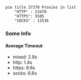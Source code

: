 
```mermaid
pie title 37370 Proxies in list
    "HTTP" : 23470
    "HTTPS": 5505
    "SOCKS" : 12536
```

### Some Info
#### Average Timeout

- mixed: 2.8s
- http: 1.4s
- https: 8.6s
- socks: 6.6s
